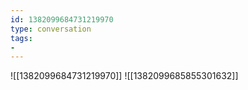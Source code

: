 ```yaml
---
id: 1382099684731219970
type: conversation
tags:
- 
---
```

![[1382099684731219970]]
![[1382099685855301632]]

